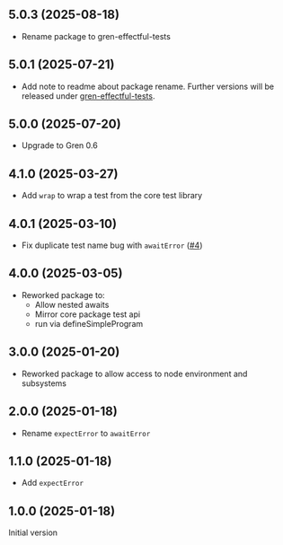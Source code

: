 ## 5.0.3 (2025-08-18)

* Rename package to gren-effectful-tests

## 5.0.1 (2025-07-21)

* Add note to readme about package rename.
  Further versions will be released under
  [gren-effectful-tests](https://github.com/blaix/gren-effectful-tests).

## 5.0.0 (2025-07-20)

* Upgrade to Gren 0.6

## 4.1.0 (2025-03-27)

* Add `wrap` to wrap a test from the core test library

## 4.0.1 (2025-03-10)

* Fix duplicate test name bug with `awaitError` ([#4](https://github.com/blaix/gren-effectful-tests-node/issues/4))

## 4.0.0 (2025-03-05)

* Reworked package to:
    * Allow nested awaits
    * Mirror core package test api
    * run via defineSimpleProgram

## 3.0.0 (2025-01-20)

* Reworked package to allow access to node environment and subsystems

## 2.0.0 (2025-01-18)

* Rename `expectError` to `awaitError`

## 1.1.0 (2025-01-18)

* Add `expectError`

## 1.0.0 (2025-01-18)

Initial version
